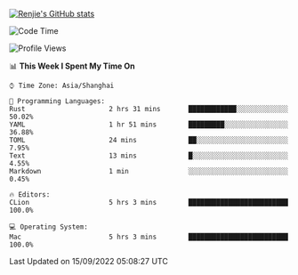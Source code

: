 [![Renjie's GitHub stats](https://github-readme-stats.vercel.app/api?username=liurenjie1024&show_icons=true&theme=chartreuse-dark)](https://github.com/anuraghazra/github-readme-stats)

<!--START_SECTION:waka-->
![Code Time](http://img.shields.io/badge/Code%20Time-153%20hrs-blue)

![Profile Views](http://img.shields.io/badge/Profile%20Views-4-blue)

📊 **This Week I Spent My Time On** 

```text
⌚︎ Time Zone: Asia/Shanghai

💬 Programming Languages: 
Rust                     2 hrs 31 mins       ████████████░░░░░░░░░░░░░   50.02% 
YAML                     1 hr 51 mins        █████████░░░░░░░░░░░░░░░░   36.88% 
TOML                     24 mins             ██░░░░░░░░░░░░░░░░░░░░░░░   7.95% 
Text                     13 mins             █░░░░░░░░░░░░░░░░░░░░░░░░   4.55% 
Markdown                 1 min               ░░░░░░░░░░░░░░░░░░░░░░░░░   0.45%

🔥 Editors: 
CLion                    5 hrs 3 mins        █████████████████████████   100.0%

💻 Operating System: 
Mac                      5 hrs 3 mins        █████████████████████████   100.0%

```


 Last Updated on 15/09/2022 05:08:27 UTC
<!--END_SECTION:waka-->

